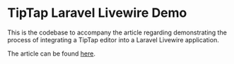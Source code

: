 # TipTap Laravel Livewire Demo

This is the codebase to accompany the article regarding demonstrating the process of integrating a TipTap editor into a Laravel Livewire application.

The article can be found [here](https://matthewlake.hashnode.dev/how-to-implement-a-tiptap-wysiwyg-editor-in-laravel-livewire).